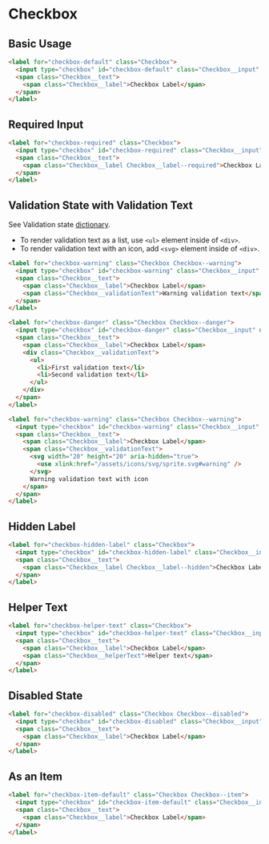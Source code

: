 # Checkbox

## Basic Usage

```html
<label for="checkbox-default" class="Checkbox">
  <input type="checkbox" id="checkbox-default" class="Checkbox__input" name="default" />
  <span class="Checkbox__text">
    <span class="Checkbox__label">Checkbox Label</span>
  </span>
</label>
```

## Required Input

```html
<label for="checkbox-required" class="Checkbox">
  <input type="checkbox" id="checkbox-required" class="Checkbox__input" name="required" required />
  <span class="Checkbox__text">
    <span class="Checkbox__label Checkbox__label--required">Checkbox Label</span>
  </span>
</label>
```

## Validation State with Validation Text

See Validation state [dictionary][dictionary-validation].

- To render validation text as a list, use `<ul>` element inside of `<div>`.
- To render validation text with an icon, add `<svg>` element inside of `<div>`.

```html
<label for="checkbox-warning" class="Checkbox Checkbox--warning">
  <input type="checkbox" id="checkbox-warning" class="Checkbox__input" name="warning" />
  <span class="Checkbox__text">
    <span class="Checkbox__label">Checkbox Label</span>
    <span class="Checkbox__validationText">Warning validation text</span>
  </span>
</label>

<label for="checkbox-danger" class="Checkbox Checkbox--danger">
  <input type="checkbox" id="checkbox-danger" class="Checkbox__input" name="danger" />
  <span class="Checkbox__text">
    <span class="Checkbox__label">Checkbox Label</span>
    <div class="Checkbox__validationText">
      <ul>
        <li>First validation text</li>
        <li>Second validation text</li>
      </ul>
    </div>
  </span>
</label>

<label for="checkbox-warning" class="Checkbox Checkbox--warning">
  <input type="checkbox" id="checkbox-warning" class="Checkbox__input" name="warning" />
  <span class="Checkbox__text">
    <span class="Checkbox__label">Checkbox Label</span>
    <span class="Checkbox__validationText">
      <svg width="20" height="20" aria-hidden="true">
        <use xlink:href="/assets/icons/svg/sprite.svg#warning" />
      </svg>
      Warning validation text with icon
    </span>
  </span>
</label>
```

## Hidden Label

```html
<label for="checkbox-hidden-label" class="Checkbox">
  <input type="checkbox" id="checkbox-hidden-label" class="Checkbox__input" name="hiddenLabel" required />
  <span class="Checkbox__text">
    <span class="Checkbox__label Checkbox__label--hidden">Checkbox Label</span>
  </span>
</label>
```

## Helper Text

```html
<label for="checkbox-helper-text" class="Checkbox">
  <input type="checkbox" id="checkbox-helper-text" class="Checkbox__input" name="helperText" />
  <span class="Checkbox__text">
    <span class="Checkbox__label">Checkbox Label</span>
    <span class="Checkbox__helperText">Helper text</span>
  </span>
</label>
```

## Disabled State

```html
<label for="checkbox-disabled" class="Checkbox Checkbox--disabled">
  <input type="checkbox" id="checkbox-disabled" class="Checkbox__input" name="disabled" disabled />
  <span class="Checkbox__text">
    <span class="Checkbox__label">Checkbox Label</span>
  </span>
</label>
```

## As an Item

```html
<label for="checkbox-item-default" class="Checkbox Checkbox--item">
  <input type="checkbox" id="checkbox-item-default" class="Checkbox__input" name="item" />
  <span class="Checkbox__text">
    <span class="Checkbox__label">Checkbox Label</span>
  </span>
</label>
```

[dictionary-validation]: https://github.com/lmc-eu/spirit-design-system/blob/main/docs/DICTIONARIES.md#validation
